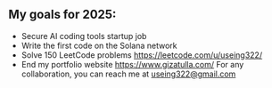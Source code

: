 ## My goals for 2025:
- Secure AI coding tools startup job
- Write the first code on the Solana network
- Solve 150 LeetCode problems https://leetcode.com/u/useing322/
- End my portfolio website https://www.gizatulla.com/
For any collaboration, you can reach me at useing322@gmail.com
